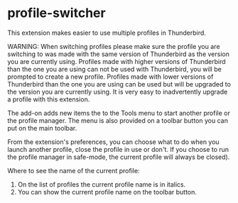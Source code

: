 # profile-switcher

This extension makes easier to use multiple profiles in Thunderbird.

WARNING:
When switching profiles please make sure the profile you are switching to was made with the same version of Thunderbird as the version you are currently using.
Profiles made with higher versions of Thunderbird than the one you are using can not be used with Thunderbird, you will be prompted to create a new profile.
Profiles made with lower versions of Thunderbird than the one you are using can be used but will be upgraded to the version you are currently using.
It is very easy to inadvertently upgrade a profile with this extension.

The add-on adds new items the to the Tools menu to start another profile or the profile manager.
The menu is also provided on a toolbar button you can put on the main toolbar.

From the extension's preferences, you can choose what to do when you launch another profile, close the profile in use or don't.
If you choose to run the profile manager in safe-mode, the current profile will always be closed).

Where to see the name of the current profile:
1) On the list of profiles the current profile name is in italics.
2) You can show the current profile name on the toolbar button.
